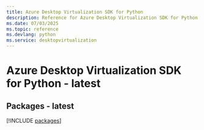 ```yaml
---
title: Azure Desktop Virtualization SDK for Python
description: Reference for Azure Desktop Virtualization SDK for Python
ms.date: 07/03/2025
ms.topic: reference
ms.devlang: python
ms.service: desktopvirtualization
---
```

# Azure Desktop Virtualization SDK for Python - latest
## Packages - latest
[!INCLUDE [packages](desktop-virtualization-index.md)]